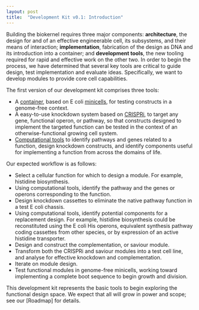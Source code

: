 ```yaml
---
layout: post
title:  "Development Kit v0.1: Introduction"
---
```


Building the biokernel requires three major components: **architecture**, the design for and of an effective engineerable cell, its subsystems, and their means of interaction; **implementation**, fabrication of the design as DNA and its introduction into a container; and **development tools**, the new tooling required for rapid and effective work on the other two. In order to begin the process, we have determined that several key tools are critical to guide design, test implementation and evaluate ideas. Specifically, we want to develop modules to provide core cell capabilities. 

The first version of our development kit comprises three tools:

- A [container](http://buildacell.io/engineering/containers/2016/10/28/containers.html), based on E coli [minicells](http://buildacell.io/engineering/minicells/2016/10/28/containers-minicells.html), for testing constructs in a genome-free context.
- A easy-to-use knockdown system based on [CRISPRi](http://buildacell.io/engineering/devtools/crispri/2016/10/28/crispri-system.html), to target any gene, functional operon, or pathway, so that constructs designed to implement the targeted function can be tested in the context of an otherwise-functional growing cell system.
- [Computational tools](http://buildacell.io/engineering/breadboard/) to identify pathways and genes related to a function, design knockdown constructs, and identify components useful for implementing a function from across the domains of life.

Our expected workflow is as follows:

* Select a cellular function for which to design a module. For example, histidine biosynthesis.
* Using computational tools, identify the pathway and the genes or operons corresponding to the function.
* Design knockdown cassettes to eliminate the native pathway function in a test E coli chassis.
* Using computational tools, identify potential components for a replacement design. For example, histidine biosynthesis could be reconstituted using the E coli His operons, equivalent synthesis pathway coding cassettes from other species, or by expression of an active histidine transporter.
* Design and construct the complementation, or saviour module.
* Transform both the CRISPRi and saviour modules into a test cell line, and analyse for effective knockdown and complementation.
* Iterate on module design.
* Test functional modules in genome-free minicells, working toward implementing a complete boot sequence to begin growth and division.

This development kit represents the basic tools to begin exploring the functional design space. We expect that all will grow in power and scope; see our [Roadmap] for details. 